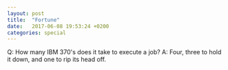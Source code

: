 ```yaml
---
layout: post
title:  "Fortune"
date:   2017-06-08 19:53:24 +0200
categories: special
---
```


Q:	How many IBM 370's does it take to execute a job?
A:	Four, three to hold it down, and one to rip its head off.
